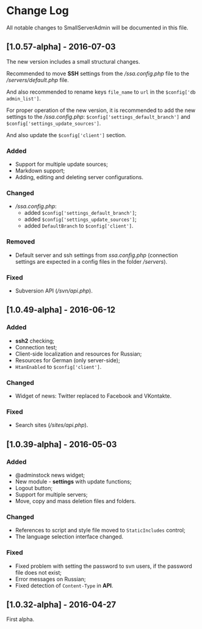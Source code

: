 # Change Log

All notable changes to SmallServerAdmin will be documented in this file.

## [1.0.57-alpha] - 2016-07-03

The new version includes a small structural changes.

Recommended to move **SSH** settings from the */ssa.config.php* file to the */servers/default.php* file.

And also recommended to rename keys `file_name` to `url` in the `$config['db admin_list']`.

For proper operation of the new version, it is recommended to add the new settings to the */ssa.config.php*: 
`$config['settings_default_branch']` and `$config['settings_update_sources']`.

And also update the `$config['client']` section.

### Added
- Support for multiple update sources;
- Markdown support;
- Adding, editing and deleting server configurations.

### Changed
- */ssa.config.php*:
  - added `$config['settings_default_branch']`;
  - added `$config['settings_update_sources']`;
  - added `DefaultBranch` to `$config['client']`.

### Removed
- Default server and ssh settings from *ssa.config.php* 
  (connection settings are expected in a config files in the folder */servers*).

### Fixed
- Subversion API (*/svn/api.php*).

## [1.0.49-alpha] - 2016-06-12
### Added
- **ssh2** checking;
- Connection test;
- Client-side localization and resources for Russian;
- Resources for German (only server-side);
- `HtanEnabled` to `$config['client']`.

### Changed
- Widget of news: Twitter replaced to Facebook and VKontakte.

### Fixed
- Search sites (*/sites/api.php*).

## [1.0.39-alpha] - 2016-05-03
### Added
- @adminstock news widget;
- New module - **settings** with update functions;
- Logout button;
- Support for multiple servers;
- Move, copy and mass deletion files and folders.

### Changed
- References to script and style file moved to `StaticIncludes` control;
- The language selection interface changed.

### Fixed
- Fixed problem with setting the password to svn users, 
  if the password file does not exist;
- Error messages on Russian;
- Fixed detection of `Content-Type` in **API**.

## [1.0.32-alpha] - 2016-04-27
First alpha.